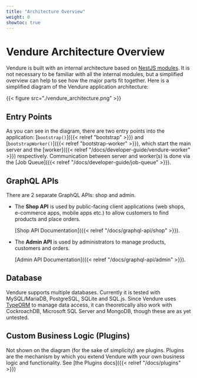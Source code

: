```yaml
---
title: "Architecture Overview"
weight: 0
showtoc: true
---
```


# Vendure Architecture Overview

Vendure is built with an internal architecture based on [NestJS modules](https://docs.nestjs.com/modules). It is not necessary to be familiar with all the internal modules, but a simplified overview can help to see how the major parts fit together.
Here is a simplified diagram of the Vendure application architecture:

{{< figure src="./vendure_architecture.png" >}} 

## Entry Points

As you can see in the diagram, there are two entry points into the application: [`bootstrap()`]({{< relref "bootstrap" >}}) and [`bootstrapWorker()`]({{< relref "bootstrap-worker" >}}), which start the main server and the [worker]({{< relref "/docs/developer-guide/vendure-worker" >}}) respectively. Communication between server and worker(s) is done via the [Job Queue]({{< relref "/docs/developer-guide/job-queue" >}}).

## GraphQL APIs

There are 2 separate GraphQL APIs: shop and admin. 

* The **Shop API** is used by public-facing client applications (web shops, e-commerce apps, mobile apps etc.) to allow customers to find products and place orders. 
    
    [Shop API Documentation]({{< relref "/docs/graphql-api/shop" >}}).
* The **Admin API** is used by administrators to manage products, customers and orders. 

    [Admin API Documentation]({{< relref "/docs/graphql-api/admin" >}}).

## Database

Vendure supports multiple databases. Currently it is tested with MySQL/MariaDB, PostgreSQL, SQLite and SQL.js. Since Vendure uses [TypeORM](https://typeorm.io/#/) to manage data access, it can theoretically also work with CockroachDB, Microsoft SQL Server and MongoDB, though these are as yet untested.

## Custom Business Logic (Plugins)

Not shown on the diagram (for the sake of simplicity) are plugins. Plugins are the mechanism by which you extend Vendure with your own business logic and functionality. See [the Plugins docs]({{< relref "/docs/plugins" >}})
